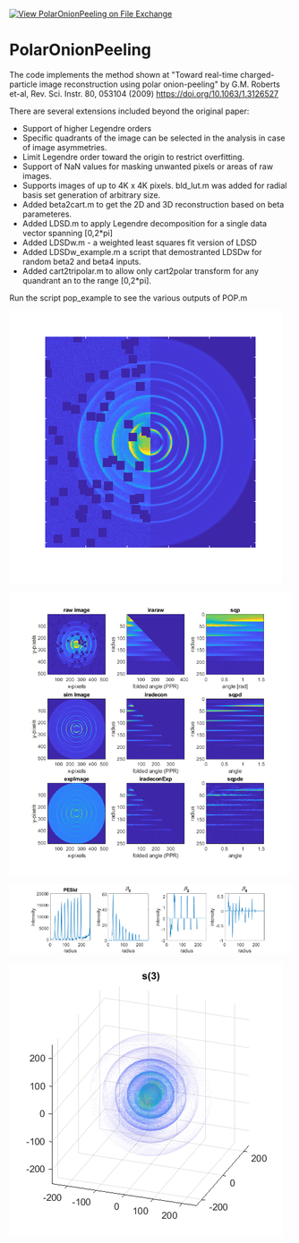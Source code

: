 [![View PolarOnionPeeling on File Exchange](https://www.mathworks.com/matlabcentral/images/matlab-file-exchange.svg)](https://www.mathworks.com/matlabcentral/fileexchange/41064-polaronionpeeling)
# PolarOnionPeeling
The code implements the method shown at "Toward real-time charged-particle image reconstruction using polar onion-peeling" by G.M. Roberts et-al, Rev. Sci. Instr. 80, 053104 (2009)  https://doi.org/10.1063/1.3126527

There are several extensions included beyond the original paper:

* Support of higher Legendre orders
* Specific quadrants of the image can be selected in the analysis in case of image asymmetries.
* Limit Legendre order toward the origin to restrict overfitting.
* Support of NaN values for masking unwanted pixels or areas of raw images.
* Supports images of up to 4K x 4K pixels. bld_lut.m was added for radial basis set generation of arbitrary size. 
* Added beta2cart.m to get the 2D and 3D reconstruction based on beta parameteres. 
* Added LDSD.m to apply Legendre decomposition for a single data vector spanning [0,2*pi] 
* Added LDSDw.m - a weighted least squares fit version of LDSD 
* Added LDSDw_example.m a script that demostranted LDSDw for random beta2 and beta4 inputs. 
* Added cart2tripolar.m to allow only cart2polar transform for any quandrant an to the range  [0,2*pi].

Run the script pop_example to see the various outputs of POP.m
  
  ![Fig1](https://github.com/adinatan/PolarOnionPeeling/blob/master/fig1.png)
  
  ![Fig2](https://github.com/adinatan/PolarOnionPeeling/blob/master/fig2.png)
  
  ![Fig3](https://github.com/adinatan/PolarOnionPeeling/blob/master/fig3.png)
  
  ![Fig4](https://github.com/adinatan/PolarOnionPeeling/blob/master/s3.png)
